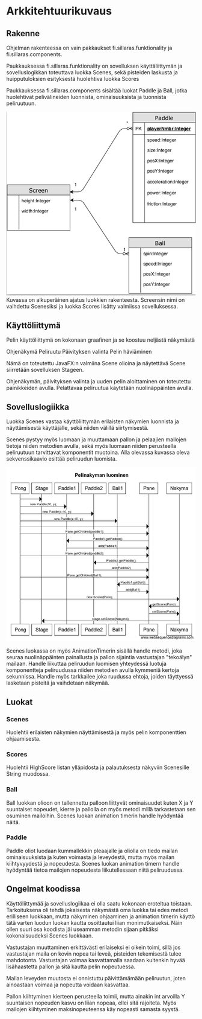 # Arkkitehtuurikuvaus

## Rakenne

Ohjelman rakenteessa on vain pakkaukset fi.sillaras.funktionality ja fi.sillaras.components.


Paukkauksessa fi.sillaras.funktionality on sovelluksen käyttäliittymän ja sovelluslogikkan toteuttava luokka Scenes, sekä pisteiden laskusta ja huipputuloksien esityksestä huolehtiva luokka Scores

Paukkauksessa fi.sillaras.components sisältää luokat Paddle ja Ball, jotka huolehtivat pelivälineiden luonnista, ominaisuuksista ja tuonnista peliruutuun.

<img src="https://github.com/Radzilla/ot-harjoitustyo/blob/master/dokumentaatio/kuvat/Pong_Luokkakaavio.png">
Kuvassa on alkuperäinen ajatus luokkien rakenteesta. Screensin nimi on vaihdettu Scenesiksi ja luokka Scores lisätty valmiissa sovelluksessa.

## Käyttöliittymä

Pelin käyttöliittymä on kokonaan graafinen ja se koostuu neljästä näkymästä

Ohjenäkymä
Peliruutu
Päivityksen valinta
Pelin häviäminen

Nämä on toteutettu JavaFX:n valmiina Scene olioina ja näytettävä Scene siirretään sovelluksen Stageen. 

Ohjenäkymän, päivityksen valinta ja uuden pelin aloittaminen on toteutettu painikkeiden avulla.
Pelattavaa peliruutua käytetään nuolinäppäinten avulla.

## Sovelluslogiikka

Luokka Scenes vastaa käyttöliittymän erilaisten näkymien luonnista ja näyttämisestä käyttäjälle, sekä niiden välillä siirtymisestä. 

Scenes pystyy myös luomaan ja muuttamaan pallon ja pelaajien mailojen tietoja niiden metodien avulla, sekä myös luomaan niiden perusteella peliruutuun tarvittavat komponentit muotoina. Alla olevassa kuvassa oleva sekvenssikaavio esittää peliruudun luomista.

<img src="https://github.com/Radzilla/ot-harjoitustyo/blob/master/dokumentaatio/kuvat/Pelinakyma_Sekvenssi.PNG">

Scenes luokassa on myös AnimationTimerin sisällä handle metodi, joka seuraa nuolinäppäinten painallusta ja pallon sijaintia vastustajan "tekoälyn" mailaan. Handle liikuttaa peliruudun luomisen yhteydessä luotuja komponentteja peliruudussa niiden metodien avulla kymmeniä kertoja sekunnissa. Handle myös tarkkailee joka ruudussa ehtoja, joiden täyttyessä lasketaan pisteitä ja vaihdetaan näkymää.

## Luokat

### Scenes

Huolehtii erilaisten näkymien näyttämisestä ja myös pelin komponenttien ohjaamisesta.

### Scores

Huolehtii HighScore listan ylläpidosta ja palautuksesta näkyviin Scenesille String muodossa.

### Ball 

Ball luokkan olioon on tallennettu palloon liittyvät ominaisuudet kuten X ja Y suuntaiset nopeudet, kierre ja pallolla on myös metodi millä tarkastetaan sen osuminen mailoihin. Scenes luokan animation timerin handle hyödyntää näitä. 

### Paddle

Paddle oliot luodaan kummallekkin pleaajalle ja oliolla on tiedo mailan ominaisuuksista ja kuten voimasta ja leveydestä, mutta myös mailan kiihtyvyydestä ja nopeudesta. Scenes luokan animation timern handle hyödyntää tietoa mailojen nopeudesta liikutellessaan niitä peliruudussa.

## Ongelmat koodissa

Käyttöliittymää ja sovelluslogiikaa ei olla saatu kokonaan eroteltua toistaan. Tarkoituksena oli tehdä jokaisesta näkymästä oma luokka tai edes metodi erilliseen luokkaan, mutta näkyminen ohjaaminen ja animation timerin käyttö tätä varten luodun luokan kautta osoittautui liian monimutkaiseksi. Näin ollen suuri osa koodista jäi useamman metodin sijaan pitkäksi kokonaisuudeksi Scenes luokkaan.

Vastustajan muuttaminen erkittävästi erilaiseksi ei oikein toimi, sillä jos vastustajan maila on kovin nopea tai leveä, pisteiden tekemisestä tulee mahdotonta. Vastustajan voimaa kasvattamalla saadaan kuitenkin hyvää lisähaastetta pallon ja sitä kautta pelin nopeutuessa. 

Mailan leveyden muutosta ei onnistuttu päivittämämään peliruutun, joten ainoastaan voimaa ja nopeutta voidaan kasvattaa.

Pallon kiihtyminen kierteen perusteella toimii, mutta ainakin int arvoilla Y suuntaisen nopeuden kasvu on liian nopeaa, ellei sitä rajoiteta. Myös mailojen kiihtyminen maksinopeuteensa käy nopeasti samasta syystä.
